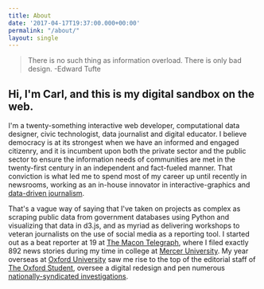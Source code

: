 ```yaml
---
title: About
date: '2017-04-17T19:37:00.000+00:00'
permalink: "/about/"
layout: single
---
```


> There is no such thing as information overload. There is only bad design.
> -Edward Tufte

## Hi, I'm Carl, and this is my digital sandbox on the web. 

I'm a twenty-something interactive web developer, computational data designer, civic technologist, data journalist and digital educator. I believe democracy is at its strongest when we have an informed and engaged citizenry, and it is incumbent upon both the private sector and the public sector to ensure the information needs of communities are met in the twenty-first century in an independent and fact-fueled manner. That conviction is what led me to spend most of my career up until recently in newsrooms, working as an in-house innovator in interactive-graphics and [data-driven journalism](http://towcenter.org/wp-content/uploads/). 

That's a vague way of saying that I've taken on projects as complex as scraping public data from government databases using Python and visualizing that data in d3.js, and as myriad as delivering workshops to veteran journalists on the use of social media as a reporting tool. I started out as a beat reporter at 19 at [The Macon Telegraph](http://macon.com), where I filed exactly 892 news stories during my time in college at [Mercer University](http://mercer.edu). My year overseas at [Oxford University](http://oxford.edu) saw me rise to the top of the editorial staff of [The Oxford Student](http://oxfordstudent.com), oversee a digital redesign and pen numerous [nationally-syndicated investigations](http://datavisualizi.ng/enterprise/print/the%20oxford%20student/slay-the-jews/).




